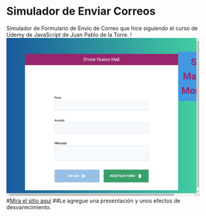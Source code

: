 # Simulador de Enviar Correos
Simulador de Formulario de Envío de Correo que hice siguiendo el curso de Udemy de JavaScript de Juan Pablo de la Torre.
!![Presentación](https://github.com/Angstromico/Simulador-Envia-Correo-Manuel/blob/master/_home_manuel_Escritorio_Proyectos%2520en%2520Proceso_2.1%2520Curso%2520JS%2520Moderno.zip_Curso%2520JS%2520Moderno_16-PROYECTO-EnviarEmail_index.html.png)
#[Mira el sitio aquí](simulador-manda-correos-memz.netlify.app)
##Le agregue una presentación y unos efectos de desvanecimiento. 
